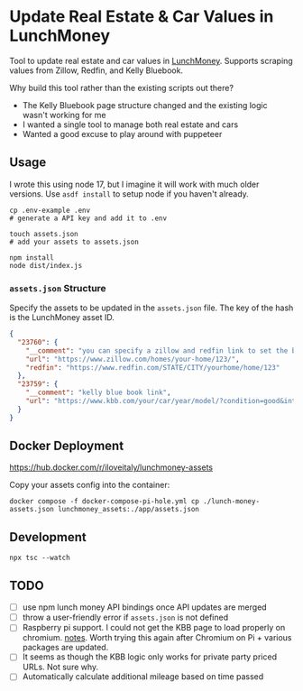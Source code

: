 # Update Real Estate & Car Values in LunchMoney

Tool to update real estate and car values in [LunchMoney](https://mikebian.co/lunchmoney). Supports scraping values from Zillow, Redfin, and Kelly Bluebook.

Why build this tool rather than the existing scripts out there?

* The Kelly Bluebook page structure changed and the existing logic wasn't working for me
* I wanted a single tool to manage both real estate and cars
* Wanted a good excuse to play around with puppeteer

## Usage

I wrote this using node 17, but I imagine it will work with much older versions. Use `asdf install` to setup node if you haven't already.

```shell
cp .env-example .env
# generate a API key and add it to .env

touch assets.json
# add your assets to assets.json

npm install
node dist/index.js
```

### `assets.json` Structure

Specify the assets to be updated in the `assets.json` file. The key of the hash is the LunchMoney asset ID.

```json
{
  "23760": {
    "__comment": "you can specify a zillow and redfin link to set the balance as the average of the two",
    "url": "https://www.zillow.com/homes/your-home/123/",
    "redfin": "https://www.redfin.com/STATE/CITY/yourhome/home/123"
  },
  "23759": {
    "__comment": "kelly blue book link",
    "url": "https://www.kbb.com/your/car/year/model/?condition=good&intent=trade-in-sell&mileage=100000&modalview=false&options=6763005%7ctrue&pricetype=private-party"
  }
}
```

## Docker Deployment

https://hub.docker.com/r/iloveitaly/lunchmoney-assets

Copy your assets config into the container:

```
docker compose -f docker-compose-pi-hole.yml cp ./lunch-money-assets.json lunchmoney_assets:./app/assets.json
```

## Development

```shell
npx tsc --watch
```

## TODO

- [ ] use npm lunch money API bindings once API updates are merged
- [ ] throw a user-friendly error if `assets.json` is not defined
- [ ] Raspberry pi support. I could not get the KBB page to load properly on chromium. [notes](notes.md). Worth trying this again after Chromium on Pi + various packages are updated.
- [ ] It seems as though the KBB logic only works for private party priced URLs. Not sure why.
- [ ] Automatically calculate additional mileage based on time passed
